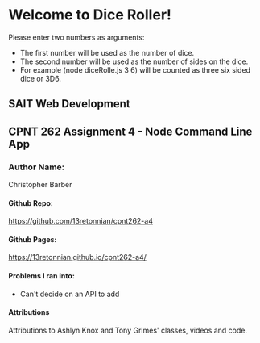 # Welcome to Dice Roller!
Please enter two numbers as arguments:
- The first number will be used as the number of dice.
- The second number will be used as the number of sides on the dice.
- For example (node diceRolle.js 3 6) will be counted as three six sided dice or 3D6.

## SAIT Web Development
## CPNT 262 Assignment 4 - Node Command Line App

### Author Name:
Christopher Barber

#### Github Repo:
https://github.com/13retonnian/cpnt262-a4
#### Github Pages:
https://13retonnian.github.io/cpnt262-a4/

#### Problems I ran into:
- Can't decide on an API to add

#### Attributions
Attributions to Ashlyn Knox and Tony Grimes' classes, videos and code.
